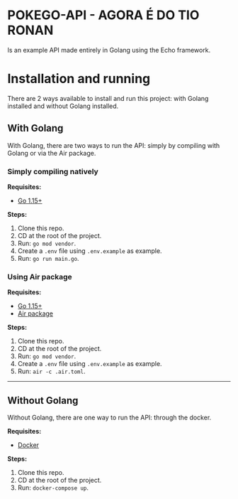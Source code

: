 # POKEGO-API - AGORA É DO TIO RONAN

Is an example API made entirely in Golang using the Echo framework.

# Installation and running

There are 2 ways available to install and run this project: with Golang installed and without Golang installed.

## With Golang

With Golang, there are two ways to run the API: simply by compiling with Golang or via the Air package.

### **Simply compiling natively**

**Requisites:** 
* [Go 1.15+](https://golang.org/)

**Steps:**
1. Clone this repo.
2. CD at the root of the project.
3. Run:  `go mod vendor`.
4. Create a `.env` file using `.env.example` as example.
5. Run:  `go run main.go`.

### **Using Air package**

**Requisites:**
* [Go 1.15+](https://golang.org/)
* [Air package](https://github.com/cosmtrek/air)

**Steps:**
1. Clone this repo.
2. CD at the root of the project.
3. Run:  `go mod vendor`.
4. Create a `.env` file using `.env.example` as example.
5. Run: `air -c .air.toml`.

--------------

## Without Golang

Without Golang, there are one way to run the API: through the docker.

**Requisites:** 
* [Docker](https://www.docker.com/)

**Steps:**
1. Clone this repo.
2. CD at the root of the project.
3. Run: `docker-compose up`.
